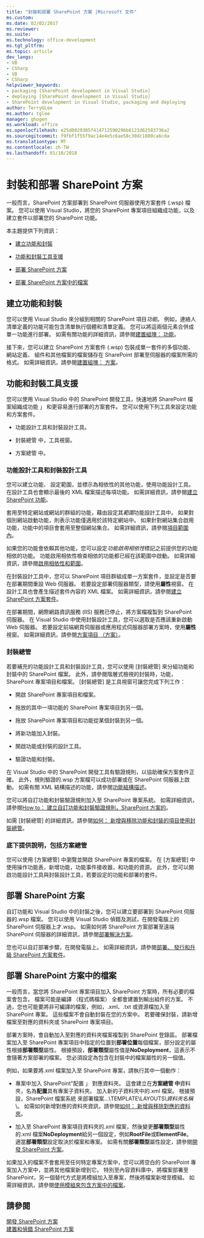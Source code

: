 ```yaml
---
title: "封裝和部署 SharePoint 方案 |Microsoft 文件"
ms.custom: 
ms.date: 02/02/2017
ms.reviewer: 
ms.suite: 
ms.technology: office-development
ms.tgt_pltfrm: 
ms.topic: article
dev_langs:
- VB
- CSharp
- VB
- CSharp
helpviewer_keywords:
- packaging [SharePoint development in Visual Studio]
- deploying [SharePoint development in Visual Studio]
- SharePoint development in Visual Studio, packaging and deploying
author: TerryGLee
ms.author: tglee
manager: ghogen
ms.workload: office
ms.openlocfilehash: e25d0829305f414712590296b6121d62583736a2
ms.sourcegitcommit: f9fbf1f55f9ac14e4e5c6ae58c30dc1800ca6cda
ms.translationtype: MT
ms.contentlocale: zh-TW
ms.lasthandoff: 01/10/2018
---
```

# <a name="packaging-and-deploying-sharepoint-solutions"></a>封裝和部署 SharePoint 方案
  一般而言，SharePoint 方案部署到 SharePoint 伺服器使用方案套件 (.wsp) 檔案。 您可以使用 Visual Studio，將您的 SharePoint 專案項目組織成功能，以及建立套件以部署您的 SharePoint 功能。  
  
 本主題提供下列資訊：  
  
-   [建立功能和封裝](#Creating)  
  
-   [功能和封裝工具支援](#Tools)  
  
-   [部署 SharePoint 方案](#Deploying)  
  
-   [部署 SharePoint 方案中的檔案](#DeployingFiles)  
  
##  <a name="Creating"></a>建立功能和封裝  
 您可以使用 Visual Studio 來分組到相關的 SharePoint 項目*功能*。 例如，連絡人清單定義的功能可能包含清單執行個體和清單定義。 您可以將這兩個元素合併成單一功能進行部署。 如需有關功能的詳細資訊，請參閱[建置組塊： 功能](http://go.microsoft.com/fwlink/?LinkID=169183)。  
  
 接下來，您可以建立 SharePoint 方案套件 (.wsp) 包裝成單一套件的多個功能、 網站定義、 組件和其他檔案的檔案儲存在 SharePoint 部署至伺服器的檔案所需的格式。 如需詳細資訊，請參閱[建置組塊： 方案](http://go.microsoft.com/fwlink/?LinkID=169186)。  
  
##  <a name="Tools"></a>功能和封裝工具支援  
 您可以使用 Visual Studio 中的 SharePoint 開發工具，快速地將 SharePoint 檔案組織成功能 」 和更容易進行部署的方案套件。 您可以使用下列工具來設定功能和方案套件。  
  
-   功能設計工具和封裝設計工具。  
  
-   封裝總管 中，工具視窗。  
  
-   方案總管 中。  
  
### <a name="feature-designer-and-package-designer"></a>功能設計工具和封裝設計工具  
 您可以建立功能、 設定範圍，並標示為相依性的其他功能，使用功能設計工具。 在設計工具也會顯示最後的 XML 檔案描述每項功能。 如需詳細資訊，請參閱[建立 SharePoint 功能](../sharepoint/creating-sharepoint-features.md)。  
  
 套用至特定網站或網站的群組的功能，藉由設定其*範圍*功能設計工具中。 如果對個別網站啟動功能，則表示功能僅適用於該特定網站中。 如果針對網站集合啟用功能，功能中的項目會套用至整個網站集合。 如需詳細資訊，請參閱[項目範圍內](http://go.microsoft.com/fwlink/?LinkID=169189)。  
  
 如果您的功能會依賴其他功能，您可以設定*功能啟用相依性*標記之前提供您的功能相依的功能。 功能啟用相依性檢查相依的功能都已經在該範圍中啟動。 如需詳細資訊，請參閱[啟用相依性和範圍](http://go.microsoft.com/fwlink/?LinkID=169190)。  
  
 在封裝設計工具中，您可以 SharePoint 項目群組成單一方案套件，並設定是否要在部署期間重設 Web 伺服器。 若要設定部署伺服器類型，請使用**屬性**視窗。 在設計工具也會產生描述套件內容的 XML 檔案。 如需詳細資訊，請參閱[建立 SharePoint 方案套件](../sharepoint/creating-sharepoint-solution-packages.md)。  
  
 在部署期間，網際網路資訊服務 (IIS) 服務已停止，將方案檔複製到 SharePoint 伺服器。 在 Visual Studio 中使用封裝設計工具，您可以選取是否應該重新啟動 Web 伺服器。 若要設定前端網頁伺服器或應用程式伺服器部署方案時，使用**屬性**視窗。 如需詳細資訊，請參閱[方案項目 （方案）](http://go.microsoft.com/fwlink/?LinkID=169191)。  
  
### <a name="packaging-explorer"></a>封裝總管  
 若要補充的功能設計工具和封裝設計工具，您可以使用 [封裝總管] 來分組功能和封裝中的 SharePoint 檔案。 此外，請參閱階層式檢視的封裝時，功能，SharePoint 專案項目和檔案。 [封裝總管] 是工具視窗可讓您完成下列工作：  
  
-   開啟 SharePoint 專案項目和檔案。  
  
-   拖放的其中一項功能的 SharePoint 專案項目到另一個。  
  
-   拖放 SharePoint 專案項目和功能從某個封裝到另一個。  
  
-   將新功能加入封裝。  
  
-   開啟功能或封裝的設計工具。  
  
-   驗證功能和封裝。  
  
 在 Visual Studio 中的 SharePoint 開發工具有驗證規則，以協助確保方案套件正確。 此外，規則驗證的.wsp 方案檔可以成功部署或在 SharePoint 伺服器上啟動。 如需有關 XML 結構描述的功能，請參閱[功能結構描述](http://go.microsoft.com/fwlink/?LinkID=169192)。  
  
 您可以將自訂功能和封裝驗證規則加入至 SharePoint 專案系統。 如需詳細資訊，請參閱[How to： 建立自訂功能和封裝驗證規則，SharePoint 方案的](../sharepoint/how-to-create-custom-feature-and-package-validation-rules-for-sharepoint-solutions.md)。  
  
 如需 [封裝總管] 的詳細資訊，請參閱[如何： 新增與移除功能和封裝的項目使用封裝總管](../sharepoint/how-to-add-and-remove-features-and-items-to-a-package-by-using-the-packaging-explorer.md)。  
  
### <a name="solution-explorer"></a>底下提供說明，包括方案總管  
 您可以使用 [方案總管] 中瀏覽並開啟 SharePoint 專案的檔案。 在 [方案總管] 中使用操作功能表，新增功能，功能事件接收器，和功能的資源。 此外，您可以開啟功能設計工具與封裝設計工具，若要設定的功能和部署的套件。  
  
##  <a name="Deploying"></a>部署 SharePoint 方案  
 自訂功能和 Visual Studio 中的封裝之後，您可以建立要部署到 SharePoint 伺服器的.wsp 檔案。 您可以使用 Visual Studio 偵錯及測試，在開發電腦上的 SharePoint 伺服器上才.wsp。 如需如何將 SharePoint 方案部署至遠端 SharePoint 伺服器的詳細資訊，請參閱[部署解決方案](http://go.microsoft.com/fwlink/?LinkID=169194)。  
  
 您也可以自訂部署步驟，在開發電腦上。 如需詳細資訊，請參閱[部署、 發行和升級 SharePoint 方案套件](../sharepoint/deploying-publishing-and-upgrading-sharepoint-solution-packages.md)。  
  
##  <a name="DeployingFiles"></a>部署 SharePoint 方案中的檔案  
 一般而言，當您將 SharePoint 專案項目加入 SharePoint 方案時，所有必要的檔案會包含。 檔案可能是編譯 （程式碼檔案） 全都會建置到輸出組件的方案。 不過，您也可能要將非可編譯的檔案，例如，.xml、.txt 或資源檔加入至 SharePoint 專案。 這些檔案不會自動封裝在您的方案中。 若要確保封裝，請新增檔案至對應的資料夾或 SharePoint 專案項目。  
  
 部署方案時，會自動加入至對應的資料夾檔案複製到 SharePoint 登錄區。 部署檔案加入至 SharePoint 專案項目中指定的位置到**部署位置**每個檔案，部分設定的屬性根據**部署類型**屬性。 根據預設，**部署類型**屬性值是**NoDeployment**，這表示不會隨著方案部署的檔案。 您必須設定為包含在封裝中的檔案屬性的另一個值。  
  
 例如，如果要將.xml 檔案加入至 SharePoint 專案，請執行其中一個動作：  
  
-   專案中加入 SharePoint"配置 」 對應資料夾。 這會建立在**方案總管 中**資料夾，名為**配置**具有專案子資料夾。 加入新的子資料夾中的.xml 檔案。 根據預設，SharePoint 檔案系統 來部署檔案...\TEMPLATE\LAYOUTS\\*資料夾名稱*\\。 如需如何新增對應的資料夾資訊，請參閱[如何： 新增與移除對應的資料夾](../sharepoint/how-to-add-and-remove-mapped-folders.md)。  
  
-   加入至 SharePoint 專案項目資料夾的.xml 檔案，然後變更**部署類型**屬性的.xml 檔案**NoDeployment**給另一個設定，例如**RootFile**或**ElementFile**。 適當**部署類型**設定取決於檔案和專案。 如需有關**部署類型**屬性設定，請參閱[開發 SharePoint 方案](../sharepoint/developing-sharepoint-solutions.md)。  
  
 如果加入的檔案不會套用至任何特定專案方案中，您可以將空白的 SharePoint 專案加入方案中，並將其他檔案新增到它。 特別至內容資料庫中，將檔案部署至 SharePoint，另一個替代方式是將模組加入至專案，然後將檔案新增至模組。 如需詳細資訊，請參閱[使用模組來包含方案中的檔案](../sharepoint/using-modules-to-include-files-in-the-solution.md)。  
  
## <a name="see-also"></a>請參閱  
 [開發 SharePoint 方案](../sharepoint/developing-sharepoint-solutions.md)   
 [建置和偵錯 SharePoint 方案](../sharepoint/building-and-debugging-sharepoint-solutions.md)  
  
  